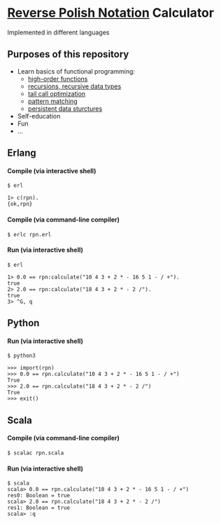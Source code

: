 # [Reverse Polish Notation](https://en.wikipedia.org/wiki/Reverse_Polish_notation)  Calculator
Implemented in different languages

## Purposes of this repository
- Learn basics of functional programming:
  - [high-order functions](https://en.wikipedia.org/wiki/Higher-order_function)
  - [recursions, recursive data types](https://en.wikipedia.org/wiki/Recursion_(computer_science))
  - [tail call optimization](https://en.wikipedia.org/wiki/Tail_call)
  - [pattern matching](https://en.wikipedia.org/wiki/Pattern_matching)
  - [persistent data sturctures](https://en.wikipedia.org/wiki/Persistent_data_structure)
- Self-education
- Fun
- ...

## Erlang

#### Compile (via interactive shell)
```
$ erl

1> c(rpn).
{ok,rpn}
```
#### Compile (via command-line compiler)
```
$ erlc rpn.erl
```


#### Run (via interactive shell)
```
$ erl

1> 0.0 == rpn:calculate("10 4 3 + 2 * - 16 5 1 - / +").
true
2> 2.0 == rpn:calculate("18 4 3 + 2 * - 2 /").
true
3> ^G, q
```

## Python

#### Run (via interactive shell)

```
$ python3

>>> import(rpn)
>>> 0.0 == rpn.calculate("10 4 3 + 2 * - 16 5 1 - / +")
True
>>> 2.0 == rpn.calculate("18 4 3 + 2 * - 2 /")
True
>>> exit()
```


## Scala

#### Compile (via command-line compiler)
```
$ scalac rpn.scala 
```

#### Run (via interactive shell)
```
$ scala
scala> 0.0 == rpn.calculate("10 4 3 + 2 * - 16 5 1 - / +")
res0: Boolean = true
scala> 2.0 == rpn.calculate("18 4 3 + 2 * - 2 /")
res1: Boolean = true
scala> :q

```